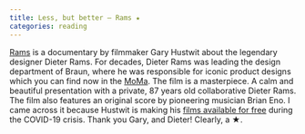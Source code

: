 ```yaml
---
title: Less, but better – Rams ★
categories: reading
---
```

[Rams](https://hustwit.vhx.tv/products/rams) is a documentary by filmmaker Gary Hustwit about the legendary designer Dieter Rams. For decades, Dieter Rams was leading the design department of Braun, where he was responsible for iconic product designs which you can find now in the [MoMa](https://www.moma.org/artists/8451). 
The film is a masterpiece. A calm and beautiful presentation with a private, 87 years old collaborative Dieter Rams. The film also features an original score by pioneering musician Brian Eno.
I came across it because Hustwit is making his [films available for free](https://www.ohyouprettythings.com/free) during the COVID-19 crisis. Thank you Gary, and Dieter! Clearly, a ★.


